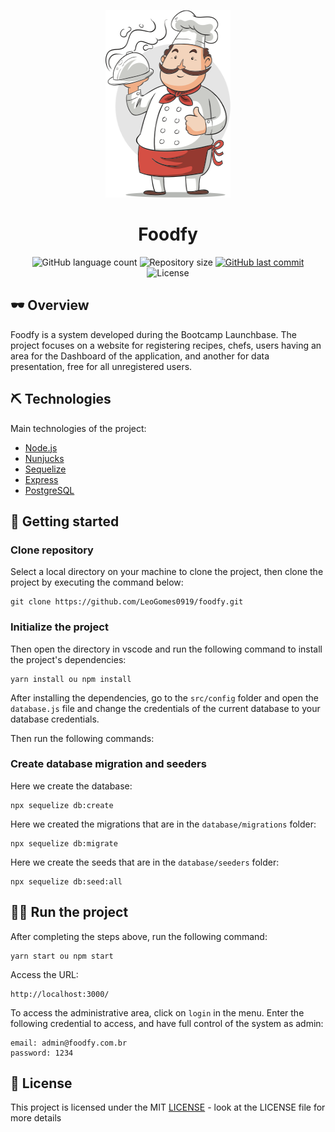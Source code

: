 <p align="center">
  <img src="public/assets/images/chef.png" width="200" height="300" alt="Foodfy"/>
</p>

<h1 align="center">
  Foodfy
</h1>

<p align="center">
   <img alt="GitHub language count" src="https://img.shields.io/github/languages/count/LeoGomes0919/foodfy">
  
  <img alt="Repository size" src="https://img.shields.io/github/repo-size/LeoGomes0919/foodfy">
  
  <a href="https://github.com/LeoGomes0919/foodfy/commits/master">
    <img alt="GitHub last commit" src="https://img.shields.io/github/last-commit/LeoGomes0919/foodfy">
  </a>
  
  <img alt="License" src="https://img.shields.io/badge/license-MIT-brightgreen">
</p>

## 🕶 Overview

Foodfy is a system developed during the Bootcamp Launchbase.
The project focuses on a website for registering recipes, chefs, users having an area for the Dashboard of the application, and another for data presentation, free for all unregistered users.

## ⛏️ Technologies

Main technologies of the project:

- [Node.js](https://nodejs.org/en/)
- [Nunjucks](https://mozilla.github.io/nunjucks)
- [Sequelize](https://sequelize.org/)
- [Express](https://expressjs.com/pt-br/)
- [PostgreSQL](https://www.postgresql.org/)

## 🚀 Getting started

### Clone repository

Select a local directory on your machine to clone the project, then clone the project by executing the command below:
```
git clone https://github.com/LeoGomes0919/foodfy.git
```

### Initialize the project

Then open the directory in vscode and run the following command to install the project's dependencies:
```
yarn install ou npm install
```
After installing the dependencies, go to the ```src/config``` folder and open the ```database.js``` file and change the credentials of the current database to
your database credentials.

Then run the following commands:

### Create database migration and seeders

Here we create the database:
```
npx sequelize db:create
```
Here we created the migrations that are in the ```database/migrations``` folder:
```
npx sequelize db:migrate
```
Here we create the seeds that are in the ```database/seeders``` folder:
```
npx sequelize db:seed:all
```

## 👨‍💻 Run the project

After completing the steps above, run the following command:
```
yarn start ou npm start
```
Access the URL:
```
http://localhost:3000/
```

To access the administrative area, click on ```login``` in the menu.
Enter the following credential to access, and have full control of the system as admin:
```
email: admin@foodfy.com.br
password: 1234
```

## 📝 License
This project is licensed under the MIT [LICENSE](LICENSE) - look at the LICENSE file for more details
